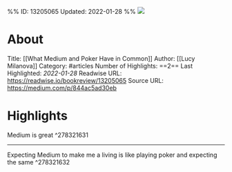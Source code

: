 %%
ID: 13205065
Updated: 2022-01-28
%%
![](https://readwise-assets.s3.amazonaws.com/static/images/article4.6bc1851654a0.png)

# About
Title: [[What Medium and Poker Have in Common]]
Author: [[Lucy Milanova]]
Category: #articles
Number of Highlights: ==2==
Last Highlighted: *2022-01-28*
Readwise URL: https://readwise.io/bookreview/13205065
Source URL: https://medium.com/p/844ac5ad30eb


# Highlights 
Medium is great  ^278321631

---

Expecting Medium to make me a living is like playing poker and expecting the same  ^278321632

